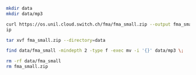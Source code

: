 ```zsh
mkdir data
mkdir data/mp3
```

```zsh
curl https://os.unil.cloud.switch.ch/fma/fma_small.zip --output fma_small.z
ip
```

```zsh
tar xvf fma_small.zip --directory=data
```

```zsh
find data/fma_small -mindepth 2 -type f -exec mv -i '{}' data/mp3 \;
```

```zsh
rm -rf data/fma_small
rm fma_small.zip
```
